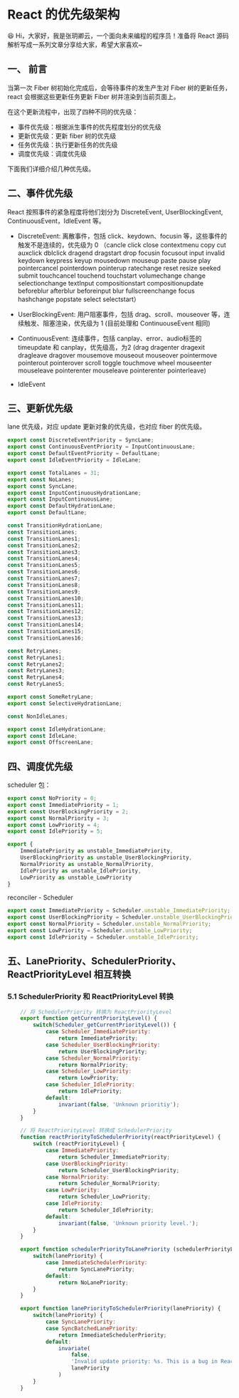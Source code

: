 # React 的优先级架构

😆 Hi，大家好，我是张玥卿云，一个面向未来编程的程序员！准备将 React 源码解析写成一系列文章分享给大家，希望大家喜欢~ 

## 一、 前言

当第一次 Fiber 树初始化完成后，会等待事件的发生产生对 Fiber 树的更新任务，react 会根据这些更新任务更新 Fiber 树并渲染到当前页面上。

在这个更新流程中，出现了四种不同的优先级：

- 事件优先级：根据派生事件的优先程度划分的优先级
- 更新优先级：更新 fiber 树的优先级
- 任务优先级：执行更新任务的优先级
- 调度优先级：调度优先级

下面我们详细介绍几种优先级。

## 二、事件优先级

React 按照事件的紧急程度将他们划分为 DiscreteEvent, UserBlockingEvent, ContinuousEvent，IdleEvent 等。

- DiscreteEvent: 离散事件，包括 click、keydown、focusin 等，这些事件的触发不是连续的，优先级为 0 （cancle click close contextmenu copy cut auxclick dblclick dragend dragstart drop focusin focusout input invalid keydown keypress keyup mousedown mouseup paste pause play pointercancel pointerdown pointerup ratechange reset resize seeked submit touchcancel touchend touchstart volumechange change selectionchange textInput compositionstart compositionupdate beforeblur afterblur beforeinput blur fullscreenchange focus hashchange popstate select selectstart）

- UserBlockingEvent: 用户阻塞事件，包括 drag、scroll、mouseover 等，连续触发、阻塞渲染，优先级为 1 (目前处理和 ContinuouseEvent 相同)

- ContinuousEvent: 连续事件，包括 canplay、error、audio标签的 timeupdate 和 canplay，优先级高，为2 (drag dragenter dragexit dragleave dragover mousemove mouseout mouseover pointermove pointerout pointerover scroll toggle touchmove wheel mouseenter mouseleave pointerenter mouseleave pointerenter pointerleave)

- IdleEvent

## 三、更新优先级

lane 优先级，对应 update 更新对象的优先级，也对应 fiber 的优先级。

```javascript
export const DiscreteEventPriority = SyncLane;
export const ContinuousEventPriority = InputContinuousLane;
export const DefaultEventPriority = DefaultLane;
export const IdleEventPriority = IdleLane;
```

```javascript
export const TotalLanes = 31;
export const NoLanes;
export const SyncLane;
export const InputContinuousHydrationLane;
export const InputContinuousLane;
export const DefaultHydrationLane;
export const DefaultLane;

const TransitionHydrationLane;
const TransitionLanes;
const TransitionLanes1;
const TransitionLanes2;
const TransitionLanes3;
const TransitionLanes4;
const TransitionLanes5;
const TransitionLanes6;
const TransitionLanes7;
const TransitionLanes8;
const TransitionLanes9;
const TransitionLanes10;
const TransitionLanes11;
const TransitionLanes12;
const TransitionLanes13;
const TransitionLanes14;
const TransitionLanes15;
const TransitionLanes16;

const RetryLanes;
const RetryLanes1;
const RetryLanes2;
const RetryLanes3;
const RetryLanes4;
const RetryLanes5;

export const SomeRetryLane;
export const SelectiveHydrationLane;

const NonIdleLanes;

export const IdleHydrationLane;
export const IdleLane;
export const OffscreenLane;
```

## 四、调度优先级


scheduler 包：
```javascript
export const NoPriority = 0;
export const ImmediatePriority = 1;
export const UserBlockingPriority = 2;
export const NormalPriority = 3;
export const LowPriority = 4;
export const IdlePriority = 5;

export {
    ImmediatePriority as unstable_ImmediatePriority,
    UserBlockingPriority as unstable_UserBlockingPriority,
    NormalPriority as unstable_NormalPriority,
    IdlePriority as unstable_IdlePriority,
    LowPriority as unstable_LowPriority
}
```

reconciler - Scheduler

```javascript
export const ImmediatePriority = Scheduler.unstable_ImmediatePriority;
export const UserBlockingPriority = Scheduler.unstable_UserBlockingPriority;
export const NormalPriority = Scheduler.unstable_NormalPriority;
export const LowPriority = Scheduler.unstable_LowPriority;
export const IdlePriority = Scheduler.unstable_IdlePriority;
```

## 五、LanePriority、SchedulerPriority、ReactPriorityLevel 相互转换

### 5.1 SchedulerPriority 和 ReactPriorityLevel 转换

```javascript
    // 将 SchedulerPriority 转换为 ReactPriorityLevel
    export function getCurrentPriorityLevel() {
        switch(Scheduler_getCurrentPriorityLevel()) {
            case Scheduler_ImmediatePriority:
                return ImmediatePriority;
            case Scheduler_UserBlockingPriority:
                return UserBlockingPriority;
            case Scheduler_NormalPriority:
                return NormalPriority;
            case Scheduler_LowPriority:
                return LowPriority;
            case Scheduler_IdlePriority:
                return IdlePriority;
            default:
                invariant(false, 'Unknown prioritiy');    
        }
    }

    // 将 ReactPriorityLevel 转换成 SchedulerPriority
    function reactPriorityToSchedulerPriority(reactPriorityLevel) {
        switch (reactPriorityLevel) {
            case ImmediatePriority:
                return Scheduler_ImmediatePriority;
            case UserBlockingPriority:
                return Scheduler_UserBlockingPriority;
            case NormalPriority:
                return Scheduler_NormalPriority;
            case LowPriority:
                return Scheduler_LowPriority;
            case IdlePriority:
                return Scheduler_IdlePriority;
            default:
                invariant(false, 'Unknown priority level.');
        }
    }

    export function schedulerPriorityToLanePriority (schedulerPriorityLevel) {
        switch(lanePriority) {
            case ImmediateSchedulerPriority:
                return SyncLanePriority;
            default:
                return NoLanePriority;
        }
    }

    export function lanePriorityToSchedulerPriority(lanePriority) {
        switch(lanePriority) {
            case SyncLanePriority:
            case SyncBatchedLanePriority:
                return ImmediateSchedulerPriority;
            default:
                invariate(
                    false,
                    'Invalid update priority: %s. This is a bug in React.',
                    lanePriority
                )
        }
    }
```